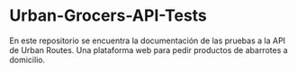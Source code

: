 # Urban-Grocers-API-Tests
En este repositorio se encuentra la documentación de las pruebas a la API de Urban Routes. Una plataforma web para pedir productos de abarrotes a domicilio.
